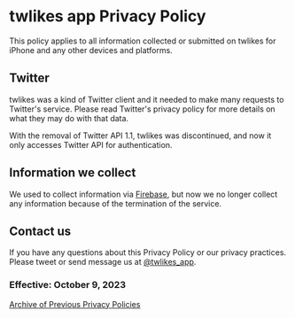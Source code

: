 # twlikes app Privacy Policy

This policy applies to all information collected or submitted on twlikes for iPhone and any other devices and platforms.


## Twitter
twlikes was a kind of Twitter client and it needed to make many requests to Twitter's service. Please read Twitter's privacy policy for more details on what they may do with that data.

With the removal of Twitter API 1.1, twlikes was discontinued, and now it only accesses Twitter API for authentication.


## Information we collect
We used to collect information via [Firebase](https://firebase.google.com/ "Firebase"), but now we no longer collect any information because of the termination of the service.


## Contact us
If you have any questions about this Privacy Policy or our privacy practices. Please tweet or send message us at [@twlikes_app](https://twitter.com/twlikes_app "twlikes app").


### Effective: October 9, 2023
[Archive of Previous Privacy Policies](/products/twlikes/privacy-policy/previous/ "Archive of Previous Privacy Policies")
